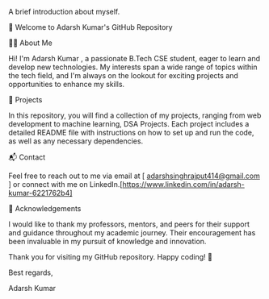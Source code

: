 A brief introduction about myself.

🚀 Welcome to Adarsh Kumar's GitHub Repository

🧑‍💻 About Me

Hi! I'm Adarsh Kumar , a passionate B.Tech CSE student, eager to learn and develop new technologies. My interests span a wide range of topics within the tech field, and I'm always on the lookout for exciting projects and opportunities to enhance my skills.

📂 Projects

In this repository, you will find a collection of my projects, ranging from web development to machine learning, DSA Projects. Each project includes a detailed README file with instructions on how to set up and run the code, as well as any necessary dependencies.

📬 Contact

Feel free to reach out to me via email at [ adarshsinghrajput414@gmail.com ] or connect with me on LinkedIn.[https://www.linkedin.com/in/adarsh-kumar-6221762b4]

🙏 Acknowledgements

I would like to thank my professors, mentors, and peers for their support and guidance throughout my academic journey. Their encouragement has been invaluable in my pursuit of knowledge and innovation.

Thank you for visiting my GitHub repository. Happy coding! 🚀

Best regards,

Adarsh Kumar
